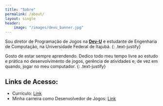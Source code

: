 ```yaml
---
title: "Sobre"
permalink: /about/
layout: single
header:
    image: "/images/devu_banner.jpg"
---
```


Sou diretor de Programação de Jogos na [**Dev-U**](https://www.facebook.com/DevUnifei/) e estudante de Engenharia de Computação, na Universidade Federal de Itajubá.
{: .text-justify}

Gosto de estar sempre aprendendo. Dedico todo meu tempo livre ao estudo e prática no desenvolvimento de jogos, gerência de atividades e, de vez em quando, jogar no meu computador.
{: .text-justify}

## Links de Acesso:
* Currículo: [Link](/overleaf/curriculo/Curriculo.pdf)
* Minha carreira como Desenvolvedor de Jogos: [Link](/career/)

<object data="{{ post.file_document_path }}" width="1000" height="1000" type='application/pdf'/>